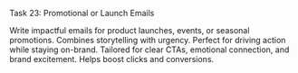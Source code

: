Task 23: Promotional or Launch Emails

Write impactful emails for product launches, events, or seasonal promotions. Combines storytelling with urgency. Perfect for driving action while staying on-brand. Tailored for clear CTAs, emotional connection, and brand excitement. Helps boost clicks and conversions.
